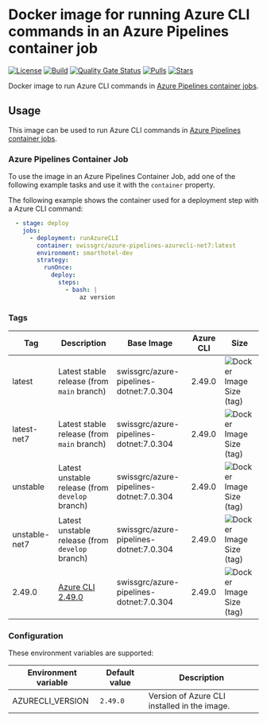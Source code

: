 # Docker image for running Azure CLI commands in an Azure Pipelines container job

<!-- markdownlint-disable MD013 -->
[![License](https://img.shields.io/badge/license-MIT-blue.svg?style=flat-square)](https://github.com/swissgrc/docker-azure-pipelines-azurecli-net7/blob/main/LICENSE) [![Build](https://img.shields.io/github/actions/workflow/status/swissgrc/docker-azure-pipelines-azurecli-net7/publish.yml?branch=develop&style=flat-square)](https://github.com/swissgrc/docker-azure-pipelines-azurecli-net7/actions/workflows/publish.yml) [![Quality Gate Status](https://sonarcloud.io/api/project_badges/measure?project=swissgrc_docker-azure-pipelines-azurecli-net7&metric=alert_status)](https://sonarcloud.io/summary/new_code?id=swissgrc_docker-azure-pipelines-azurecli-net7) [![Pulls](https://img.shields.io/docker/pulls/swissgrc/azure-pipelines-azurecli.svg?style=flat-square)](https://hub.docker.com/r/swissgrc/azure-pipelines-azurecli) [![Stars](https://img.shields.io/docker/stars/swissgrc/azure-pipelines-azurecli.svg?style=flat-square)](https://hub.docker.com/r/swissgrc/azure-pipelines-azurecli)
<!-- markdownlint-restore -->

Docker image to run Azure CLI commands in [Azure Pipelines container jobs].

## Usage

This image can be used to run Azure CLI commands in [Azure Pipelines container jobs].

### Azure Pipelines Container Job

To use the image in an Azure Pipelines Container Job, add one of the following example tasks and use it with the `container` property.

The following example shows the container used for a deployment step with a Azure CLI command:

```yaml
  - stage: deploy
    jobs:
      - deployment: runAzureCLI
        container: swissgrc/azure-pipelines-azurecli-net7:latest
        environment: smarthotel-dev
        strategy:
          runOnce:
            deploy:
              steps:
                - bash: |
                    az version
```

### Tags

| Tag           | Description                                                                                              | Base Image                                | Azure CLI | Size                                                                                                                              |
|---------------|----------------------------------------------------------------------------------------------------------|-------------------------------------------|-----------|-----------------------------------------------------------------------------------------------------------------------------------|
| latest        | Latest stable release (from `main` branch)                                                               | swissgrc/azure-pipelines-dotnet:7.0.304   | 2.49.0    | ![Docker Image Size (tag)](https://img.shields.io/docker/image-size/swissgrc/azure-pipelines-azurecli/latest?style=flat-square)   |
| latest-net7   | Latest stable release (from `main` branch)                                                               | swissgrc/azure-pipelines-dotnet:7.0.304   | 2.49.0    | ![Docker Image Size (tag)](https://img.shields.io/docker/image-size/swissgrc/azure-pipelines-azurecli/latest?style=flat-square)   |
| unstable      | Latest unstable release (from `develop` branch)                                                          | swissgrc/azure-pipelines-dotnet:7.0.304   | 2.49.0    | ![Docker Image Size (tag)](https://img.shields.io/docker/image-size/swissgrc/azure-pipelines-azurecli/unstable?style=flat-square) |
| unstable-net7 | Latest unstable release (from `develop` branch)                                                          | swissgrc/azure-pipelines-dotnet:7.0.304   | 2.49.0    | ![Docker Image Size (tag)](https://img.shields.io/docker/image-size/swissgrc/azure-pipelines-azurecli/unstable?style=flat-square) |
| 2.49.0        | [Azure CLI 2.49.0](https://learn.microsoft.com/en-us/cli/azure/release-notes-azure-cli#may-23-2023)      | swissgrc/azure-pipelines-dotnet:7.0.304   | 2.49.0    | ![Docker Image Size (tag)](https://img.shields.io/docker/image-size/swissgrc/azure-pipelines-azurecli/2.49.0?style=flat-square)   |

### Configuration

These environment variables are supported:

| Environment variable   | Default value        | Description                                                      |
|------------------------|----------------------|------------------------------------------------------------------|
| AZURECLI_VERSION       | `2.49.0`             | Version of Azure CLI installed in the image.                     |

[Azure Pipelines container jobs]: https://docs.microsoft.com/en-us/azure/devops/pipelines/process/container-phases
